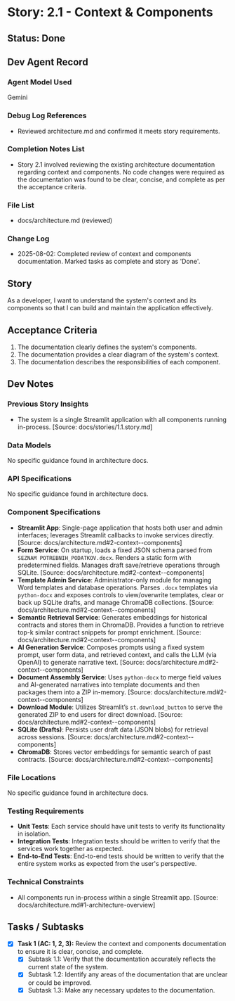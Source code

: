 # Story: 2.1 - Context & Components

## Status: Done

## Dev Agent Record

### Agent Model Used

Gemini

### Debug Log References

- Reviewed architecture.md and confirmed it meets story requirements.

### Completion Notes List

- Story 2.1 involved reviewing the existing architecture documentation regarding context and components. No code changes were required as the documentation was found to be clear, concise, and complete as per the acceptance criteria.

### File List

- docs/architecture.md (reviewed)

### Change Log

- 2025-08-02: Completed review of context and components documentation. Marked tasks as complete and story as 'Done'.

## Story

As a developer, I want to understand the system's context and its components so that I can build and maintain the application effectively.

## Acceptance Criteria

1.  The documentation clearly defines the system's components.
2.  The documentation provides a clear diagram of the system's context.
3.  The documentation describes the responsibilities of each component.

## Dev Notes

### Previous Story Insights

- The system is a single Streamlit application with all components running in-process. [Source: docs/stories/1.1.story.md]

### Data Models

No specific guidance found in architecture docs.

### API Specifications

No specific guidance found in architecture docs.

### Component Specifications

- **Streamlit App**: Single-page application that hosts both user and admin interfaces; leverages Streamlit callbacks to invoke services directly. [Source: docs/architecture.md#2-context--components]
- **Form Service**: On startup, loads a fixed JSON schema parsed from `SEZNAM POTREBNIH_PODATKOV.docx`. Renders a static form with predetermined fields. Manages draft save/retrieve operations through SQLite. [Source: docs/architecture.md#2-context--components]
- **Template Admin Service**: Administrator-only module for managing Word templates and database operations. Parses `.docx` templates via `python-docx` and exposes controls to view/overwrite templates, clear or back up SQLite drafts, and manage ChromaDB collections. [Source: docs/architecture.md#2-context--components]
- **Semantic Retrieval Service**: Generates embeddings for historical contracts and stores them in ChromaDB. Provides a function to retrieve top-k similar contract snippets for prompt enrichment. [Source: docs/architecture.md#2-context--components]
- **AI Generation Service**: Composes prompts using a fixed system prompt, user form data, and retrieved context, and calls the LLM (via OpenAI) to generate narrative text. [Source: docs/architecture.md#2-context--components]
- **Document Assembly Service**: Uses `python-docx` to merge field values and AI-generated narratives into template documents and then packages them into a ZIP in-memory. [Source: docs/architecture.md#2-context--components]
- **Download Module**: Utilizes Streamlit’s `st.download_button` to serve the generated ZIP to end users for direct download. [Source: docs/architecture.md#2-context--components]
- **SQLite (Drafts)**: Persists user draft data (JSON blobs) for retrieval across sessions. [Source: docs/architecture.md#2-context--components]
- **ChromaDB**: Stores vector embeddings for semantic search of past contracts. [Source: docs/architecture.md#2-context--components]

### File Locations

No specific guidance found in architecture docs.

### Testing Requirements

- **Unit Tests**: Each service should have unit tests to verify its functionality in isolation.
- **Integration Tests**: Integration tests should be written to verify that the services work together as expected.
- **End-to-End Tests**: End-to-end tests should be written to verify that the entire system works as expected from the user's perspective.

### Technical Constraints

- All components run in-process within a single Streamlit app. [Source: docs/architecture.md#1-architecture-overview]

## Tasks / Subtasks

- [x] **Task 1 (AC: 1, 2, 3):** Review the context and components documentation to ensure it is clear, concise, and complete.
    - [x] Subtask 1.1: Verify that the documentation accurately reflects the current state of the system.
    - [x] Subtask 1.2: Identify any areas of the documentation that are unclear or could be improved.
    - [x] Subtask 1.3: Make any necessary updates to the documentation.
